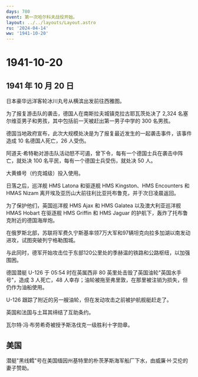 ```yaml
---
days: 780
event: 第一次哈尔科夫战役开始。
layout: ../../layouts/Layout.astro
ru: '2024-04-14'
ww: '1941-10-20'
---
```


# 1941-10-20

## 1941 年 10 月 20 日

日本豪华远洋客轮冰川丸号从横滨出发前往西雅图。

为了报复游击队的袭击，德国人在南斯拉夫城镇克拉古耶瓦茨处决了 2,324
名塞尔维亚男子和男孩，其中包括前一天被赶出第一男子中学的 300 名男孩。

德国当地政府宣布，此次大规模处决是为了报复最近发生的一起袭击事件，该事件造成
10 名德国人死亡，26 人受伤。

阿道夫·希特勒对游击队活动怒不可遏，曾下令，每有一个德国士兵在袭击中阵亡，就处决
100 名平民，每有一个德国士兵受伤，就处决 50 人。

大黄蜂号（约克城级）投入使用。

日落之后，巡洋舰 HMS Latona 和驱逐舰 HMS Kingston、HMS Encounters 和
HMAS Nizam 离开埃及亚历山大前往利比亚托布鲁克，并于次日凌晨返回。

为了保护他们，英国巡洋舰 HMS Ajax 和 HMS Galatea 以及澳大利亚巡洋舰 HMAS
Hobart 在驱逐舰 HMS Griffin 和 HMS Jaguar
的护航下，轰炸了托布鲁克附近的德国海岸炮。

在俄罗斯北部，苏联将军费久宁斯基率领7万大军和97辆坦克向拉多加湖以南发动进攻，试图突破列宁格勒围城。

与此同时，德军开始攻击位于东部120公里处的季赫温的铁路和公路枢纽，以加强围困。

德国潜艇 U-126 于 05:54 时在英属西非 80
英里处击毁了英国油轮"英国水手号"，造成 3 人死亡，48
人幸存；油轮被拖至弗里敦，在那里被注销为损失，但仍作为油船使用。

U-126 跟踪了附近的另一艘油轮，但在发动攻击之前被护航舰艇赶走了。

英国和法国与土耳其缔结了互助条约。

瓦尔特·冯·布劳希奇被授予斯洛伐克一级胜利十字勋章。

## 美国

潜艇"黑线鳕"号在美国缅因州基特里的朴茨茅斯海军船厂下水，由威廉·H·艾伦的妻子赞助。